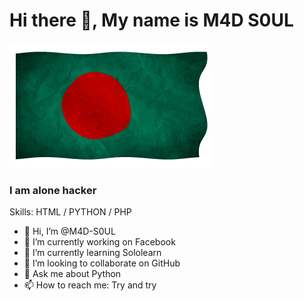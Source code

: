 <h1>Hi there 👋, My name is M4D S0UL</h1>
<img src="https://github.com/M4D-S0UL/M4D-S0UL/blob/main/m4d.gif"/><br>
</h1>
<h3>I am alone hacker</h2>

<p>Skills: HTML / PYTHON / PHP</p>


- 👋 Hi, I’m @M4D-S0UL
- 🔭 I’m currently working on Facebook
- 🌱 I’m currently learning Sololearn
- 👯 I’m looking to collaborate on GitHub
- 💬 Ask me about Python
- 📫 How to reach me: Try and try




<img src="https://github.com/M4D-S0UL/M4D-S0UL/blob/main/github.png" width="50" hidden="50" /> <img src="https://github.com/M4D-S0UL/M4D-S0UL/blob/main/Facebook.png" width="50" hidden="50" />
<br>


